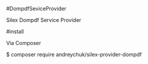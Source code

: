 #DompdfSeviceProvider

Silex Dompdf Service Provider

#install

Via Composer

$ composer require andreychuk/silex-provider-dompdf